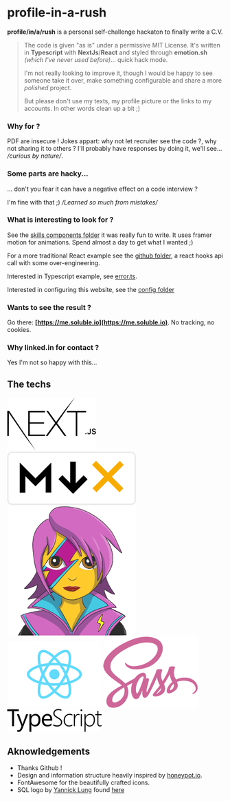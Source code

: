 # profile-in-a-rush

**profile/in/a/rush** is a personal self-challenge hackaton to finally write a C.V. 

> The code is given "as is" under a permissive MIT License. It's written 
> in **Typescript** with **NextJs**/**React** and styled through 
> **emotion.sh** *(which I've never used before)*... quick hack mode.
>
> I'm not really looking to improve it, though I would be happy to see someone take
> it over, make something configurable and share a more *polished* project. 
> 
> But please don't use my texts, my profile picture or the links to my accounts. 
> In other words clean up a bit ;) 
> 

### Why for ?

PDF are insecure ! Jokes appart: why not let recruiter see the code ?,
why not sharing it to others ?  I'll probably have responses by doing it, 
we'll see... */curious by nature/*.
  
### Some parts are hacky... 
 
... don't you fear it can have a negative effect on a code interview ?

I'm fine with that ;) */Learned so much from mistakes/*

### What is interesting to look for ?

See the [skills components folder](./components/skills) it was really fun to write. 
It uses framer motion for animations. Spend almost a day to get what I wanted ;)
 
For a more traditional React example see the [github folder](./components/github), a react hooks api call
with some over-engineering.

Interested in Typescript example, see [error.ts](./components/core/result.ts).

Interested in configuring this website, see the [config folder](./config) 

### Wants to see the result ?

Go there: **[https://me.soluble.io](https://me.soluble.io)**. No tracking, no cookies.

### Why linked.in for contact ?

Yes I'm not so happy with this...    

## The techs

![](./static/logos/nextjs.png)
![](./static/logos/mdx.png)
![](./static/logos/emotion-styled.png)
![](./static/logos/reactjs.png)
![](./static/logos/sass.png)
![](./static/logos/typescript.png)


## Aknowledgements

- Thanks Github !
- Design and information structure heavily inspired by [honeypot.io](https://honeypot.io). 
- FontAwesome for the beautifully crafted icons.
- SQL logo by [Yannick Lung](https://www.iconfinder.com/yanlu) found [here](https://www.iconfinder.com/icons/315017/document_file_sql_icon)   
